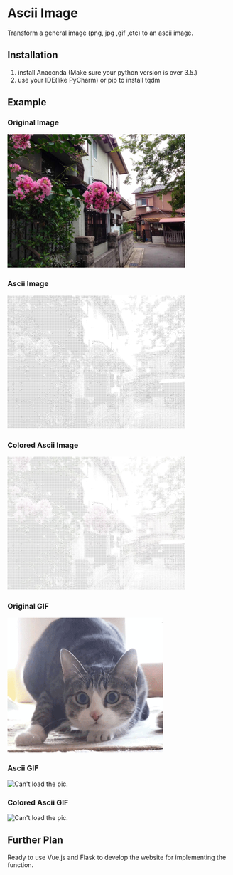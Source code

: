 # Ascii Image
Transform a general image (png, jpg ,gif ,etc) to an ascii image.
 
## Installation
1. install Anaconda (Make sure your python version is over 3.5.)
2. use your IDE(like PyCharm) or pip to install tqdm

## Example

### Original Image
<img src="https://github.com/GTAfellow/asciiImage/blob/master/example/spring.jpg" width="400" height="300" alt="Can't load the pic."/>

### Ascii Image
<img src="https://github.com/GTAfellow/asciiImage/blob/master/example/spring_ascii.jpg" width="400" height="300" alt="Can't load the pic."/>

### Colored Ascii Image
<img src="https://github.com/GTAfellow/asciiImage/blob/master/example/spring_ascii_color.jpg" width="400" height="300" alt="Can't load the pic."/>

### Original GIF
<img src="https://github.com/GTAfellow/asciiImage/blob/master/example/cat.gif" width="350" height="302" alt="Can't load the pic."/>

### Ascii GIF
<img src="https://github.com/GTAfellow/asciiImage/blob/master/example/cat_ascii.gif" width="350" height="302" alt="Can't load the pic."/>

### Colored Ascii GIF
<img src="https://github.com/GTAfellow/asciiImage/blob/master/example/cat_ascii_color.gif" width="350" height="302" alt="Can't load the pic."/>

## Further Plan
Ready to use Vue.js and Flask to develop the website for implementing the function.
